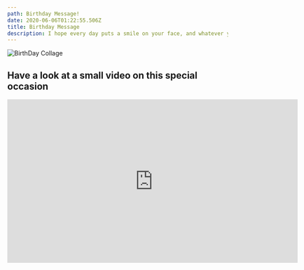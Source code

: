 ```yaml
---
path: Birthday Message!
date: 2020-06-06T01:22:55.506Z
title: Birthday Message
description: I hope every day puts a smile on your face, and whatever you wish for will come true. I hope you never forget me, as I will always remember you. Warm wishes for your Birthday. 
---
```

![BirthDay Collage](/../assets/bdaygirl.jpg "BdayGirl")

## Have a look at a small video on this special occasion

<iframe width="663" height="373" src="https://www.youtube.com/embed/qM_5hclk1r4?showinfo=0" frameborder="0" allow="accelerometer; autoplay; encrypted-media; gyroscope; picture-in-picture" allowfullscreen></iframe>
